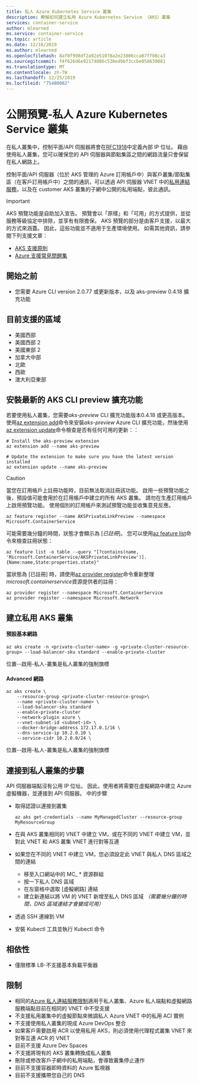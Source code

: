 ```yaml
---
title: 私人 Azure Kubernetes Service 叢集
description: 瞭解如何建立私用 Azure Kubernetes Service （AKS）叢集
services: container-service
author: mlearned
ms.service: container-service
ms.topic: article
ms.date: 12/10/2019
ms.author: mlearned
ms.openlocfilehash: 8af0f998df2a92e51078a2e23806cca07ff08ca3
ms.sourcegitcommit: f4f626d6e92174086c530ed9bf3ccbe058639081
ms.translationtype: MT
ms.contentlocale: zh-TW
ms.lasthandoff: 12/25/2019
ms.locfileid: "75480082"
---
```

# <a name="public-preview---private-azure-kubernetes-service-cluster"></a>公開預覽-私人 Azure Kubernetes Service 叢集

在私人叢集中，控制平面/API 伺服器將會在[RFC1918](https://tools.ietf.org/html/rfc1918)中定義內部 IP 位址。  藉由使用私人叢集，您可以確保您的 API 伺服器與節點集區之間的網路流量只會保留在私人網路上。

控制平面/API 伺服器（位於 AKS 管理的 Azure 訂用帳戶中）與客戶叢集/節點集區（在客戶訂用帳戶中）之間的通訊，可以透過 API 伺服器 VNET 中的[私用連結服務][private-link-service]，以及在 customer AKS 叢集的子網中公開的私用端點，彼此通訊。

> [!IMPORTANT]
> AKS 預覽功能是自助加入宣告。 預覽會以「原樣」和「可用」的方式提供，並從服務等級協定中排除，並享有有限擔保。 AKS 預覽的部分是由客戶支援，以最大的方式來涵蓋。 因此，這些功能並不適用于生產環境使用。 如需其他資訊，請參閱下列支援文章：
>
> * [AKS 支援原則](support-policies.md)
> * [Azure 支援常見問題集](faq.md)

## <a name="before-you-begin"></a>開始之前

* 您需要 Azure CLI version 2.0.77 或更新版本，以及 aks-preview 0.4.18 擴充功能

## <a name="current-supported-regions"></a>目前支援的區域
* 美國西部
* 美國西部 2
* 美國東部 2
* 加拿大中部
* 北歐
* 西歐
* 澳大利亞東部

## <a name="install-latest-aks-cli-preview-extension"></a>安裝最新的 AKS CLI preview 擴充功能

若要使用私人叢集，您需要*aks-preview* CLI 擴充功能版本0.4.18 或更高版本。 使用[az extension add][az-extension-add]命令來安裝*aks-preview* Azure CLI 擴充功能，然後使用[az extension update][az-extension-update]命令檢查是否有任何可用的更新：：

```azurecli-interactive
# Install the aks-preview extension
az extension add --name aks-preview

# Update the extension to make sure you have the latest version installed
az extension update --name aks-preview
```
> [!CAUTION]
> 當您在訂用帳戶上註冊功能時，目前無法取消註冊該功能。 啟用一些預覽功能之後，預設值可能會用於在訂用帳戶中建立的所有 AKS 叢集。 請勿在生產訂用帳戶上啟用預覽功能。 使用個別的訂用帳戶來測試預覽功能並收集意見反應。

```azurecli-interactive
az feature register --name AKSPrivateLinkPreview --namespace Microsoft.ContainerService
```

可能需要幾分鐘的時間，狀態才會顯示為 [*已註冊*]。 您可以使用[az feature list][az-feature-list]命令來檢查註冊狀態：

```azurecli-interactive
az feature list -o table --query "[?contains(name, 'Microsoft.ContainerService/AKSPrivateLinkPreview')].{Name:name,State:properties.state}"
```

當狀態為 [已註冊] 時，請使用[az provider register][az-provider-register]命令重新整理*microsoft.containerservice*資源提供者的註冊：

```azurecli-interactive
az provider register --namespace Microsoft.ContainerService
az provider register --namespace Microsoft.Network
```
## <a name="create-a-private-aks-cluster"></a>建立私用 AKS 叢集

#### <a name="default-basic-networking"></a>預設基本網路 

```azurecli-interactive
az aks create -n <private-cluster-name> -g <private-cluster-resource-group> --load-balancer-sku standard --enable-private-cluster  
```
位置--啟用-私人-叢集是私人叢集的強制旗標 

#### <a name="advanced-networking"></a>Advanced 網路  

```azurecli-interactive
az aks create \ 
    --resource-group <private-cluster-resource-group>\ 
    --name <private-cluster-name> \ 
    --load-balancer-sku standard
    --enable-private-cluster 
    --network-plugin azure \ 
    --vnet-subnet-id <subnet-id> \ 
    --docker-bridge-address 172.17.0.1/16 \ 
    --dns-service-ip 10.2.0.10 \ 
    --service-cidr 10.2.0.0/24 \ 
```
位置--啟用-私人-叢集是私人叢集的強制旗標 

## <a name="steps-to-connect-to-the-private-cluster"></a>連接到私人叢集的步驟
API 伺服器端點沒有公用 IP 位址。 因此，使用者將需要在虛擬網路中建立 Azure 虛擬機器，並連接到 API 伺服器。 中的步驟

* 取得認證以連接到叢集

   ```azurecli-interactive
   az aks get-credentials --name MyManagedCluster --resource-group MyResourceGroup
   ```
* 在與 AKS 叢集相同的 VNET 中建立 VM，或在不同的 VNET 中建立 VM，並對此 VNET 和 AKS 叢集 VNET 進行對等互連
* 如果您在不同的 VNET 中建立 VM，您必須設定此 VNET 與私人 DNS 區域之間的連結
    * 移至入口網站中的 MC_ * 資源群組 
    * 按一下私人 DNS 區域 
    * 在左窗格中選取 [虛擬網路] 連結
    * 建立新連結以將 VM 的 VNET 新增至私人 DNS 區域 *（需要幾分鐘的時間，DNS 區域連結才會變成可用）*
* 透過 SSH 連線到 VM
* 安裝 Kubectl 工具並執行 Kubectl 命令

## <a name="dependencies"></a>相依性  
* 僅限標準 LB-不支援基本負載平衡器  

## <a name="limitations"></a>限制 
* 相同的[Azure 私人連結服務限制][private-link-service]適用于私人叢集、Azure 私人端點和虛擬網路服務端點目前在相同的 VNET 中不受支援
* 不支援私用叢集中的虛擬節點來微調私人 Azure VNET 中的私用 ACI 實例
* 不支援使用私人叢集的現成 Azure DevOps 整合
* 如果客戶需要啟用 ACR 以使用私用 AKS，則必須使用代理程式叢集 VNET 來對等互連 ACR 的 VNET
* 目前不支援 Azure Dev Spaces
* 不支援將現有的 AKS 叢集轉換成私人叢集  
* 刪除或修改客戶子網中的私用端點，會導致叢集停止運作 
* 目前不支援容器即時資料的 Azure 監視器
* 目前不支援攜帶您自己的 DNS


<!-- LINKS - internal -->
[az-provider-register]: /cli/azure/provider?view=azure-cli-latest#az-provider-register
[az-feature-list]: /cli/azure/feature?view=azure-cli-latest#az-feature-list
[az-extension-add]: /cli/azure/extension#az-extension-add
[az-extension-update]: /cli/azure/extension#az-extension-update
[private-link-service]: https://docs.microsoft.com/azure/private-link/private-link-service-overview
